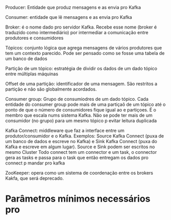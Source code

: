 Producer: Entidade que produz mensagens e as envia pro Kafka

Consumer: entidade que lê mensagens e as envia pro Kafka

Broker: é o nome dado pro servidor Kafka. Recebe esse nome (broker é traduzido como intermediário) por intermediar a comunicação entre produtores e consumidores

Tópicos: conjunto lógica que agrega mensagens de vários produtores que tem um contexto parecido. Pode ser pensado como se fosse uma tabela de um banco de dados

Partição de um tópico: estratégia de dividir os dados de um dado tópico entre múltiplas máquinas

Offset de uma partição: identificador de uma mensagem. São restritos a partição e não são globalmente acordados.

Consumer group: Grupo de consumiodres de um dado tópico. Cada entidade do consumer group pode mais de uma partiçaõ de um tópico até o ponto de que o número de consumidores fique igual ao e partiçoes. É o membro que escala nums sistema Kafka. Não se pode ter mais de um consumidor (no grupo) para um mesmo tópico p evitar leitura duplicada

Kafka Connect: middleware que faz a interface entre um produtor/consumidor e o Kafka. Exemplos: Source Kafka Connect (puxa de um banco de dados e escreve no Kafka) e Sink Kafka Connect (puxa do Kafka e escreve em algum lugar).
Source e Sink podem ser escritos no mesmo Cluster
Todo connect tem um connector e um task, o connector gera as tasks e passa para o task que então entregam os dados pro connect p mandar pro kafka



ZooKeeper: opera como um sistema de coordenação entre os brokers Kakfa, que será deprecado.


# Parâmetros mínimos necessários pro 